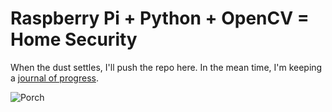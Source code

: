 # Raspberry Pi + Python + OpenCV = Home Security

When the dust settles, I'll push the repo here.  In the mean time, I'm keeping a [journal of progress](https://russgalloway.com/projects/pi-motion-detection/backstory).

![Porch](https://russgalloway.com/api/core/file/porch2.jpg)
